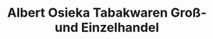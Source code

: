 ---
title: "Albert Osieka Tabakwaren Groß- und Einzelhandel"
url: /ludwigshafen-am-rhein/albert-osieka-tabakwaren-gross-und-einzelhandel/
shop: Zeitungen
---